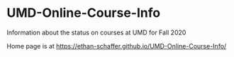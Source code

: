# UMD-Online-Course-Info
 Information about the status on courses at UMD for Fall 2020

Home page is at https://ethan-schaffer.github.io/UMD-Online-Course-Info/
